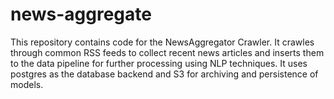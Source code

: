 # news-aggregate

This repository contains code for the NewsAggregator Crawler. It crawles through common RSS feeds to collect recent news articles and inserts them to the data pipeline for further processing using NLP techniques. It uses postgres as the database backend and S3 for archiving and persistence of models.
